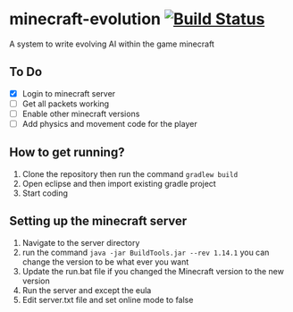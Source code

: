 # minecraft-evolution [![Build Status](https://semaphoreci.com/api/v1/projects/b5658be0-0e05-4ae2-95df-759fd9561ab7/2717468/badge.svg)](https://semaphoreci.com/voxelbee-87/minecraft-evolution)
A system to write evolving AI within the game minecraft

## To Do
- [x] Login to minecraft server
- [ ] Get all  packets working
- [ ] Enable other minecraft versions
- [ ] Add physics and movement code for the player

## How to get running?
1. Clone the repository then run the command `gradlew build`
2. Open eclipse and then import existing gradle project
3. Start coding

## Setting up the minecraft server
1. Navigate to the server directory
2. run the command `java -jar BuildTools.jar --rev 1.14.1` you can change the version to be what ever you want
3. Update the run.bat file if you changed the Minecraft version to the new version
4. Run the server and except the eula
5. Edit server.txt file and set online mode to false
